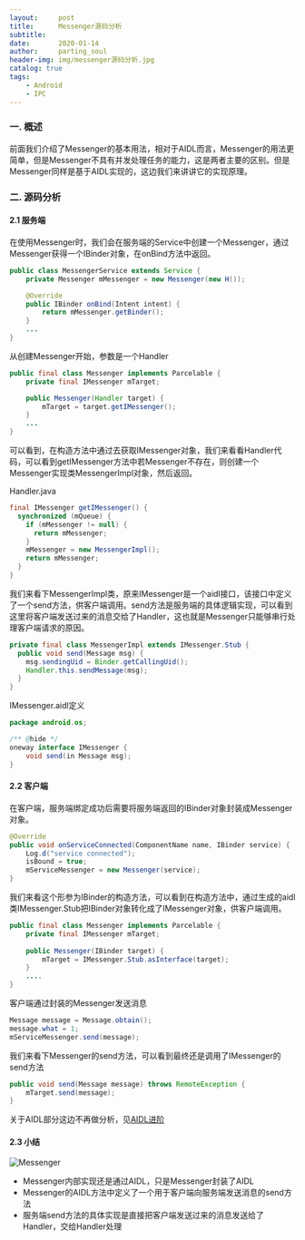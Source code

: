 ```yaml
---
layout:     post
title:      Messenger源码分析
subtitle:
date:       2020-01-14
author:     parting_soul
header-img: img/messenger源码分析.jpg
catalog: true
tags:
    - Android
    - IPC
---
```


### 一.  概述

​		前面我们介绍了Messenger的基本用法，相对于AIDL而言，Messenger的用法更简单，但是Messenger不具有并发处理任务的能力，这是两者主要的区别。但是Messenger同样是基于AIDL实现的，这边我们来讲讲它的实现原理。

### 二. 源码分析

#### 2.1 服务端

​		在使用Messenger时，我们会在服务端的Service中创建一个Messenger，通过Messenger获得一个IBinder对象，在onBind方法中返回。

```java
public class MessengerService extends Service {
    private Messenger mMessenger = new Messenger(new H());

    @Override
    public IBinder onBind(Intent intent) {
        return mMessenger.getBinder();
    }
	...
}
```

从创建Messenger开始，参数是一个Handler

```java
public final class Messenger implements Parcelable {
    private final IMessenger mTarget;

    public Messenger(Handler target) {
        mTarget = target.getIMessenger();
    }
    ...
}
```

​		可以看到，在构造方法中通过去获取IMessenger对象，我们来看看Handler代码，可以看到getIMessenger方法中若Messenger不存在，则创建一个Messenger实现类MessengerImpl对象，然后返回。

Handler.java

```java
final IMessenger getIMessenger() {
  synchronized (mQueue) {
    if (mMessenger != null) {
      return mMessenger;
    }
    mMessenger = new MessengerImpl();
    return mMessenger;
  }
}
```

​		我们来看下MessengerImpl类，原来IMessenger是一个aidl接口，该接口中定义了一个send方法，供客户端调用。send方法是服务端的具体逻辑实现，可以看到这里将客户端发送过来的消息交给了Handler，这也就是Messenger只能够串行处理客户端请求的原因。

```java
private final class MessengerImpl extends IMessenger.Stub {
  public void send(Message msg) {
    msg.sendingUid = Binder.getCallingUid();
    Handler.this.sendMessage(msg);
  }
}
```

IMessenger.aidl定义

```java
package android.os;

/** @hide */
oneway interface IMessenger {
    void send(in Message msg);
}
```

#### 2.2 客户端

​	在客户端，服务端绑定成功后需要将服务端返回的IBinder对象封装成Messenger对象。

```java
@Override
public void onServiceConnected(ComponentName name, IBinder service) {
    Log.d("service connected");
    isBound = true;
    mServiceMessenger = new Messenger(service);
}
```

我们来看这个形参为IBinder的构造方法，可以看到在构造方法中，通过生成的aidl类IMessenger.Stub把IBinder对象转化成了IMessenger对象，供客户端调用。

```java
public final class Messenger implements Parcelable {
    private final IMessenger mTarget;
 		
  	public Messenger(IBinder target) {
        mTarget = IMessenger.Stub.asInterface(target);
    }
  	....
}
```

客户端通过封装的Messenger发送消息

```java
Message message = Message.obtain();
message.what = 1;
mServiceMessenger.send(message);
```

我们来看下Messenger的send方法，可以看到最终还是调用了IMessenger的send方法

```java
public void send(Message message) throws RemoteException {
    mTarget.send(message);
}
```

关于AIDL部分这边不再做分析，见[AIDL进阶](https://partingsoul.github.io/2020/01/13/AIDL%E8%BF%9B%E9%98%B6/)

#### 2.3 小结

![Messenger](http://img.partingsoul.cn/Messenger.png)

- Messenger内部实现还是通过AIDL，只是Messenger封装了AIDL
- Messenger的AIDL方法中定义了一个用于客户端向服务端发送消息的send方法
- 服务端send方法的具体实现是直接把客户端发送过来的消息发送给了Handler，交给Handler处理
